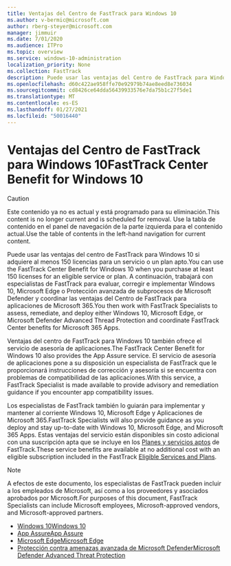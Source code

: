 ```yaml
---
title: Ventajas del Centro de FastTrack para Windows 10
ms.author: v-bermic@microsoft.com
author: rberg-steyer@microsoft.com
manager: jimmuir
ms.date: 7/01/2020
ms.audience: ITPro
ms.topic: overview
ms.service: windows-10-administration
localization_priority: None
ms.collection: FastTrack
description: Puede usar las ventajas del Centro de FastTrack para Windows 10 si adquiere *al menos* 150 licencias para un plan o un servicio elegible.
ms.openlocfilehash: d60c422ae958ffe70e92979b74ae8eed8e736034
ms.sourcegitcommit: cd8426ce64dda56439933576e7da75b1c27f5de1
ms.translationtype: MT
ms.contentlocale: es-ES
ms.lasthandoff: 01/27/2021
ms.locfileid: "50016440"
---
```

# <a name="fasttrack-center-benefit-for-windows-10"></a><span data-ttu-id="cf3f8-103">Ventajas del Centro de FastTrack para Windows 10</span><span class="sxs-lookup"><span data-stu-id="cf3f8-103">FastTrack Center Benefit for Windows 10</span></span>

> [!CAUTION]
> <span data-ttu-id="cf3f8-104">Este contenido ya no es actual y está programado para su eliminación.</span><span class="sxs-lookup"><span data-stu-id="cf3f8-104">This content is no longer current and is scheduled for removal.</span></span> <span data-ttu-id="cf3f8-105">Use la tabla de contenido en el panel de navegación de la parte izquierda para el contenido actual.</span><span class="sxs-lookup"><span data-stu-id="cf3f8-105">Use the table of contents in the left-hand navigation for current content.</span></span>

<span data-ttu-id="cf3f8-106">Puede usar las ventajas del centro de FastTrack para Windows 10 si adquiere al menos 150 licencias para un servicio o un plan apto.</span><span class="sxs-lookup"><span data-stu-id="cf3f8-106">You can use the FastTrack Center Benefit for Windows 10 when you purchase at least 150 licenses for an eligible service or plan.</span></span> <span data-ttu-id="cf3f8-107">A continuación, trabajará con especialistas de FastTrack para evaluar, corregir e implementar Windows 10, Microsoft Edge o Protección avanzada de subprocesos de Microsoft Defender y coordinar las ventajas del Centro de FastTrack para aplicaciones de Microsoft 365.</span><span class="sxs-lookup"><span data-stu-id="cf3f8-107">You then work with FastTrack Specialists to assess, remediate, and deploy either Windows 10, Microsoft Edge, or Microsoft Defender Advanced Thread Protection and coordinate FastTrack Center benefits for Microsoft 365 Apps.</span></span> 

<span data-ttu-id="cf3f8-108">Ventajas del centro de FastTrack para Windows 10 también ofrece el servicio de asesoría de aplicaciones.</span><span class="sxs-lookup"><span data-stu-id="cf3f8-108">The FastTrack Center Benefit for Windows 10 also provides the App Assure service.</span></span> <span data-ttu-id="cf3f8-109">El servicio de asesoría de aplicaciones pone a su disposición un especialista de FastTrack que le proporcionará instrucciones de corrección y asesoría si se encuentra con problemas de compatibilidad de las aplicaciones.</span><span class="sxs-lookup"><span data-stu-id="cf3f8-109">With this service, a FastTrack Specialist is made available to provide advisory and remediation guidance if you encounter app compatibility issues.</span></span> 

<span data-ttu-id="cf3f8-110">Los especialistas de FastTrack también lo guiarán para implementar y mantener al corriente Windows 10, Microsoft Edge y Aplicaciones de Microsoft 365.</span><span class="sxs-lookup"><span data-stu-id="cf3f8-110">FastTrack Specialists will also provide guidance as you deploy and stay up-to-date with Windows 10, Microsoft Edge, and Microsoft 365 Apps.</span></span> <span data-ttu-id="cf3f8-111">Estas ventajas del servicio están disponibles sin costo adicional con una suscripción apta que se incluye en los [Planes y servicios aptos](M365-eligible-services-and-plans.md) de FastTrack.</span><span class="sxs-lookup"><span data-stu-id="cf3f8-111">These service benefits are available at no additional cost with an eligible subscription included in the FastTrack [Eligible Services and Plans](M365-eligible-services-and-plans.md).</span></span>
  
> [!NOTE]
> <span data-ttu-id="cf3f8-112">A efectos de este documento, los especialistas de FastTrack pueden incluir a los empleados de Microsoft, así como a los proveedores y asociados aprobados por Microsoft.</span><span class="sxs-lookup"><span data-stu-id="cf3f8-112">For purposes of this document, FastTrack Specialists can include Microsoft employees, Microsoft-approved vendors, and Microsoft-approved partners.</span></span> 
    
- [<span data-ttu-id="cf3f8-113">Windows 10</span><span class="sxs-lookup"><span data-stu-id="cf3f8-113">Windows 10</span></span>](Win-10-windows-10.md)
- [<span data-ttu-id="cf3f8-114">App Assure</span><span class="sxs-lookup"><span data-stu-id="cf3f8-114">App Assure</span></span>](Win-10-app-assure.md)
- [<span data-ttu-id="cf3f8-115">Microsoft Edge</span><span class="sxs-lookup"><span data-stu-id="cf3f8-115">Microsoft Edge</span></span>](Win-10-microsoft-edge.md)
- [<span data-ttu-id="cf3f8-116">Protección contra amenazas avanzada de Microsoft Defender</span><span class="sxs-lookup"><span data-stu-id="cf3f8-116">Microsoft Defender Advanced Threat Protection</span></span>](Win-10-microsoft-defender-atp.md)

